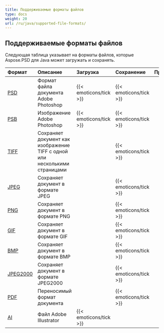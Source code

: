 ```yaml
---
title: Поддерживаемые форматы файлов
type: docs
weight: 20
url: /ru/java/supported-file-formats/
---
```


## **Поддерживаемые форматы файлов**
Следующая таблица указывает на форматы файлов, которые Aspose.PSD для Java может загружать и сохранять.

|**Формат**|**Описание**|**Загрузка**|**Сохранение**|**Примечания**|
| :- | :- | :- | :- | :- |
|[PSD](https://wiki.fileformat.com/image/psd/)|Формат файла документа Adobe Photoshop|{{< emoticons/tick >}}|{{< emoticons/tick >}}| |
|[PSB](https://wiki.fileformat.com/image/psb/)|Изображение Adobe Photoshop|{{< emoticons/tick >}}|{{< emoticons/tick >}}| |
|[TIFF](https://wiki.fileformat.com/image/tiff)|Сохраняет документ как изображение TIFF с одной или несколькими страницами| |{{< emoticons/tick >}}| |
|[JPEG](https://wiki.fileformat.com/image/jpeg/)|Сохраняет документ в формате JPEG| |{{< emoticons/tick >}}| |
|[PNG](https://wiki.fileformat.com/image/png/)|Сохраняет документ в формате PNG| |{{< emoticons/tick >}}| |
|[GIF](https://wiki.fileformat.com/image/gif/)|Сохраняет документ в формате GIF| |{{< emoticons/tick >}}| |
|[BMP](https://wiki.fileformat.com/image/bmp/)|Сохраняет документ в формате BMP| |{{< emoticons/tick >}}| |
|[JPEG2000](https://wiki.fileformat.com/image/jp2/)|Сохраняет документ в формате JPEG2000| |{{< emoticons/tick >}}| |
|[PDF](https://wiki.fileformat.com/view/pdf/)|Переносимый формат документа| |{{< emoticons/tick >}}| |
|[AI](/psd/java/ai-adobe-illustrator-format/)|Файл Adobe Illustrator|{{< emoticons/tick >}}| | |
